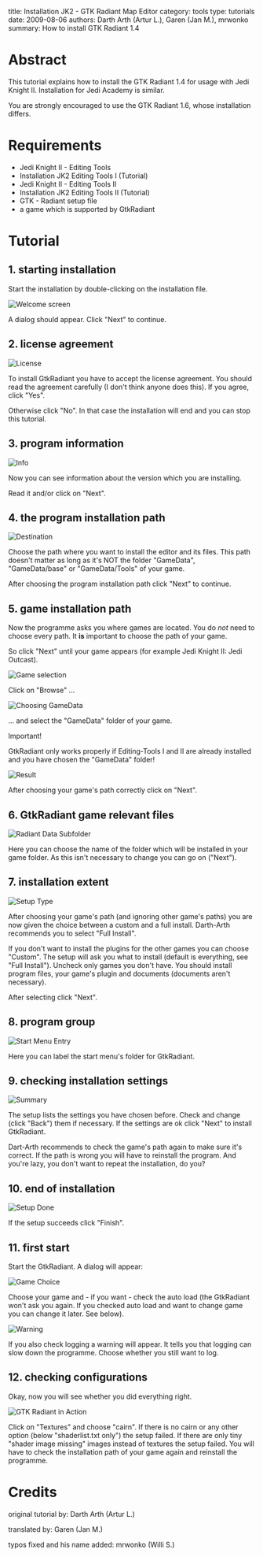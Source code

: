 title: Installation JK2 - GTK Radiant Map Editor
category: tools
type: tutorials
date: 2009-08-06
authors: Darth Arth (Artur L.), Garen (Jan M.), mrwonko
summary: How to install GTK Radiant 1.4

# Abstract

This tutorial explains how to install the GTK Radiant 1.4 for usage with Jedi Knight II. Installation for Jedi Academy is similar.

You are strongly encouraged to use the GTK Radiant 1.6, whose installation differs.

# Requirements

* Jedi Knight II - Editing Tools
* Installation JK2 Editing Tools I (Tutorial)
* Jedi Knight II - Editing Tools II
* Installation JK2 Editing Tools II (Tutorial)
* GTK - Radiant setup file
* a game which is supported by GtkRadiant

# Tutorial

## 1. starting installation

Start the installation by double-clicking on the installation file.

![Welcome screen]({filename}../../../de/jk/installation-1.4/gtk_step1.jpg)

A dialog should appear. Click "Next" to continue.

## 2. license agreement

![License]({filename}../../../de/jk/installation-1.4/gtk_step2.jpg)

To install GtkRadiant you have to accept the license agreement. You should read the agreement carefully (I don't think anyone does this). If you agree, click "Yes".

Otherwise click "No". In that case the installation will end and you can stop this tutorial.

## 3. program information

![Info]({filename}../../../de/jk/installation-1.4/gtk_step3.jpg)

Now you can see information about the version which you are installing.

Read it and/or click on "Next".

## 4. the program installation path

![Destination]({filename}../../../de/jk/installation-1.4/gtk_step4.jpg)

Choose the path where you want to install the editor and its files. This path doesn't matter as long as it's NOT the folder "GameData", "GameData/base" or "GameData/Tools" of your game.

After choosing the program installation path click "Next" to continue.

## 5. game installation path

Now the programme asks you where games are located. You do _not_ need to choose every path. It **is** important to choose the path of your game. 

So click "Next" until your game appears (for example Jedi Knight II: Jedi Outcast). 

![Game selection]({filename}../../../de/jk/installation-1.4/gtk_step7.jpg)

Click on "Browse" ...

![Choosing GameData]({filename}../../../de/jk/installation-1.4/gtk_step8.jpg)

... and select the "GameData" folder of your game.

Important!

GtkRadiant only works properly if Editing-Tools I and II are already installed and you have chosen the "GameData" folder!

![Result]({filename}../../../de/jk/installation-1.4/gtk_step9.jpg)

After choosing your game's path correctly click on "Next".

## 6. GtkRadiant game relevant files

![Radiant Data Subfolder]({filename}../../../de/jk/installation-1.4/gtk_step10.jpg)

Here you can choose the name of the folder which will be installed in your game folder. As this isn't necessary to change you can go on ("Next").

## 7. installation extent

![Setup Type]({filename}../../../de/jk/installation-1.4/gtk_step11.jpg)

After choosing your game's path (and ignoring other game's paths) you are now given the choice between a custom and a full install. Darth-Arth recommends you to select "Full Install".

If you don't want to install the plugins for the other games you can choose "Custom". The setup will ask you what to install (default is everything, see "Full Install"). Uncheck only games you don't have. You should install program files, your game's plugin and documents (documents aren't necessary).

After selecting click "Next".

## 8. program group

![Start Menu Entry]({filename}../../../de/jk/installation-1.4/gtk_step12.jpg)

Here you can label the start menu's folder for GtkRadiant.

## 9. checking installation settings

![Summary]({filename}../../../de/jk/installation-1.4/gtk_step13.jpg)

The setup lists the settings you have chosen before. Check and change (click "Back") them if necessary. If the settings are ok click "Next" to install GtkRadiant.

Dart-Arth recommends to check the game's path again to make sure it's correct. If the path is wrong you will have to reinstall the program. And you're lazy, you don't want to repeat the installation, do you?




## 10. end of installation

![Setup Done]({filename}../../../de/jk/installation-1.4/gtk_step14.jpg)

If the setup succeeds click "Finish". 

## 11. first start

Start the GtkRadiant. A dialog will appear:

![Game Choice]({filename}../../../de/jk/installation-1.4/gtk_step15.jpg)

Choose your game and - if you want - check the auto load (the GtkRadiant won't ask you again. If you checked auto load and want to change game you can change it later. See below).

![Warning]({filename}../../../de/jk/installation-1.4/gtk_step17.jpg)

If you also check logging a warning will appear. It tells you that logging can slow down the programme. Choose whether you still want to log.

## 12. checking configurations

Okay, now you will see whether you did everything right. 

![GTK Radiant in Action]({filename}../../../de/jk/installation-1.4/gtk_step18.jpg)

Click on "Textures" and choose "cairn". If there is no cairn or any other option (below "shaderlist.txt only") the setup failed. If there are only tiny "shader image missing" images instead of textures the setup failed. You will have to check the installation path of your game again and reinstall the programme.



# Credits

original tutorial by: Darth Arth (Artur L.)

translated by: Garen (Jan M.)

typos fixed and his name added: mrwonko (Willi S.)